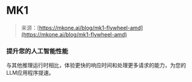 <!--yml

类别：未分类

日期：2024年05月27日 14:37:15

-->

# MK1

> 来源：[https://mkone.ai/blog/mk1-flywheel-amd](https://mkone.ai/blog/mk1-flywheel-amd)

### 提升您的人工智能性能

与其他推理运行时相比，体验更快的响应时间和处理更多请求的能力，为您的LLM应用程序提速。
